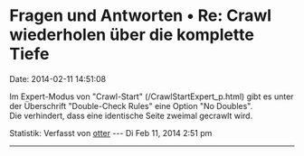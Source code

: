 Fragen und Antworten • Re: Crawl wiederholen über die komplette Tiefe
=====================================================================

Date: 2014-02-11 14:51:08

Im Expert-Modus von \"Crawl-Start\" (/CrawlStartExpert\_p.html) gibt es
unter der Überschrift \"Double-Check Rules\" eine Option \"No
Doubles\".\
Die verhindert, dass eine identische Seite zweimal gecrawlt wird.

Statistik: Verfasst von
[otter](http://forum.yacy-websuche.de/memberlist.php?mode=viewprofile&u=9362)
--- Di Feb 11, 2014 2:51 pm

------------------------------------------------------------------------

